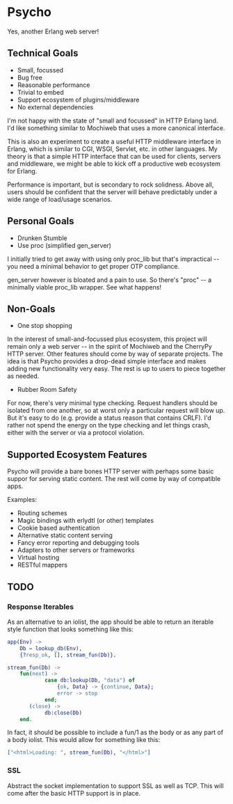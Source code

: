 # Psycho

Yes, another Erlang web server!

## Technical Goals

- Small, focussed
- Bug free
- Reasonable performance
- Trivial to embed
- Support ecosystem of plugins/middleware
- No external dependencies

I'm not happy with the state of "small and focussed" in HTTP Erlang land. I'd
like something similar to Mochiweb that uses a more canonical interface.

This is also an experiment to create a useful HTTP middleware interface in
Erlang, which is similar to CGI, WSGI, Servlet, etc. in other languages. My
theory is that a simple HTTP interface that can be used for clients, servers
and middleware, we might be able to kick off a productive web ecosystem for
Erlang.

Performance is important, but is secondary to rock solidness. Above all, users
should be confident that the server will behave predictably under a wide range
of load/usage scenarios.

## Personal Goals

- Drunken Stumble
- Use proc (simplified gen_server)

I initially tried to get away with using only proc_lib but that's impractical
-- you need a minimal behavior to get proper OTP compliance.

gen_server however is bloated and a pain to use. So there's "proc" -- a
minimally viable proc_lib wrapper. See what happens!

## Non-Goals

- One stop shopping

In the interest of small-and-focussed plus ecosystem, this project will remain
only a web server -- in the spirit of Mochiweb and the CherryPy HTTP
server. Other features should come by way of separate projects. The idea is
that Psycho provides a drop-dead simple interface and makes adding new
functionality very easy. The rest is up to users to piece together as needed.

- Rubber Room Safety

For now, there's very minimal type checking. Request handlers should be
isolated from one another, so at worst only a particular request will blow
up. But it's easy to do (e.g. provide a status reason that contains CRLF). I'd
rather not spend the energy on the type checking and let things crash, either
with the server or via a protocol violation.

## Supported Ecosystem Features

Psycho will provide a bare bones HTTP server with perhaps some basic suppor for
serving static content. The rest will come by way of compatible apps.

Examples:

- Routing schemes
- Magic bindings with erlydtl (or other) templates
- Cookie based authentication
- Alternative static content serving
- Fancy error reporting and debugging tools
- Adapters to other servers or frameworks
- Virtual hosting
- RESTful mappers

## TODO

### Response Iterables

As an alternative to an iolist, the app should be able to return an iterable
style function that looks something like this:

``` erlang
app(Env) ->
    Db = lookup_db(Env),
    {?resp_ok, [], stream_fun(Db)}.

stream_fun(Db) ->
    fun(next) ->
            case db:lookup(Db, "data") of
                {ok, Data} -> {continue, Data};
                error -> stop
            end;
       (close) ->
            db:close(Db)
    end.
```

In fact, it should be possible to include a fun/1 as the body or as any part of
a body iolist. This would allow for something like this:

``` erlang
["<html>Loading: ", stream_fun(Db), "</html>"]
```

### SSL

Abstract the socket implementation to support SSL as well as TCP. This will
come after the basic HTTP support is in place.
